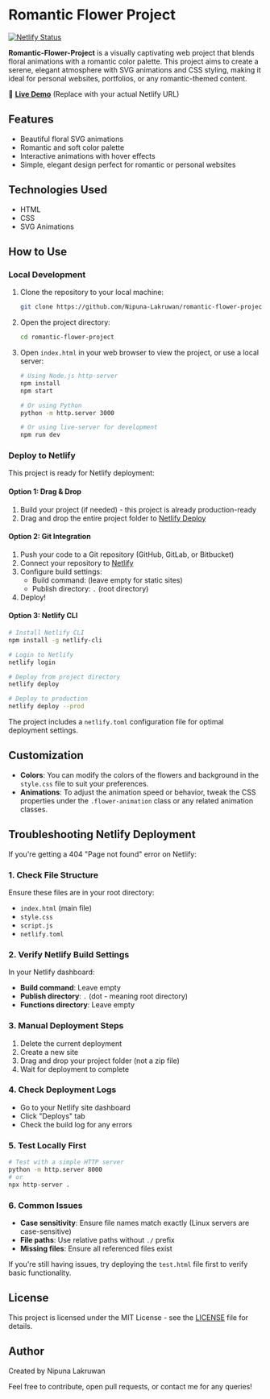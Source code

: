 # Romantic Flower Project

[![Netlify Status](https://api.netlify.com/api/v1/badges/YOUR_SITE_ID/deploy-status.svg)](https://app.netlify.com/sites/YOUR_SITE_NAME/deploys)

**Romantic-Flower-Project** is a visually captivating web project that blends floral animations with a romantic color palette. This project aims to create a serene, elegant atmosphere with SVG animations and CSS styling, making it ideal for personal websites, portfolios, or any romantic-themed content.

🌸 **[Live Demo](https://romantic-flowers.netlify.app/)** (Replace with your actual Netlify URL)

## Features

- Beautiful floral SVG animations
- Romantic and soft color palette
- Interactive animations with hover effects
- Simple, elegant design perfect for romantic or personal websites

## Technologies Used

- HTML
- CSS
- SVG Animations

## How to Use

### Local Development

1. Clone the repository to your local machine:

   ```bash
   git clone https://github.com/Nipuna-Lakruwan/romantic-flower-project.git
   ```

2. Open the project directory:

   ```bash
   cd romantic-flower-project
   ```

3. Open `index.html` in your web browser to view the project, or use a local server:

   ```bash
   # Using Node.js http-server
   npm install
   npm start

   # Or using Python
   python -m http.server 3000

   # Or using live-server for development
   npm run dev
   ```

### Deploy to Netlify

This project is ready for Netlify deployment:

#### Option 1: Drag & Drop

1. Build your project (if needed) - this project is already production-ready
2. Drag and drop the entire project folder to [Netlify Deploy](https://app.netlify.com/drop)

#### Option 2: Git Integration

1. Push your code to a Git repository (GitHub, GitLab, or Bitbucket)
2. Connect your repository to [Netlify](https://app.netlify.com)
3. Configure build settings:
   - Build command: (leave empty for static sites)
   - Publish directory: `.` (root directory)
4. Deploy!

#### Option 3: Netlify CLI

```bash
# Install Netlify CLI
npm install -g netlify-cli

# Login to Netlify
netlify login

# Deploy from project directory
netlify deploy

# Deploy to production
netlify deploy --prod
```

The project includes a `netlify.toml` configuration file for optimal deployment settings.

## Customization

- **Colors**: You can modify the colors of the flowers and background in the `style.css` file to suit your preferences.
- **Animations**: To adjust the animation speed or behavior, tweak the CSS properties under the `.flower-animation` class or any related animation classes.

## Troubleshooting Netlify Deployment

If you're getting a 404 "Page not found" error on Netlify:

### 1. **Check File Structure**

Ensure these files are in your root directory:

- `index.html` (main file)
- `style.css`
- `script.js`
- `netlify.toml`

### 2. **Verify Netlify Build Settings**

In your Netlify dashboard:

- **Build command**: Leave empty
- **Publish directory**: `.` (dot - meaning root directory)
- **Functions directory**: Leave empty

### 3. **Manual Deployment Steps**

1. Delete the current deployment
2. Create a new site
3. Drag and drop your project folder (not a zip file)
4. Wait for deployment to complete

### 4. **Check Deployment Logs**

- Go to your Netlify site dashboard
- Click "Deploys" tab
- Check the build log for any errors

### 5. **Test Locally First**

```bash
# Test with a simple HTTP server
python -m http.server 8000
# or
npx http-server .
```

### 6. **Common Issues**

- **Case sensitivity**: Ensure file names match exactly (Linux servers are case-sensitive)
- **File paths**: Use relative paths without `./` prefix
- **Missing files**: Ensure all referenced files exist

If you're still having issues, try deploying the `test.html` file first to verify basic functionality.

## License

This project is licensed under the MIT License - see the [LICENSE](LICENSE) file for details.

## Author

Created by Nipuna Lakruwan

Feel free to contribute, open pull requests, or contact me for any queries!
